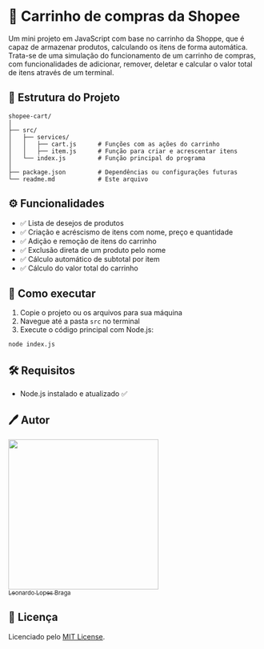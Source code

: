 # 🛒 Carrinho de compras da Shopee

Um mini projeto em JavaScript com base no carrinho da Shoppe, que é capaz de armazenar produtos, calculando os itens de forma automática. Trata-se de uma simulação do funcionamento de um carrinho de compras, com funcionalidades de adicionar, remover, deletar e calcular o valor total de itens através de um terminal.

## 📁 Estrutura do Projeto

```
shopee-cart/
│
├── src/
│   ├── services/
│   │   ├── cart.js      # Funções com as ações do carrinho
│   │   ├── item.js      # Função para criar e acrescentar itens
│   └── index.js         # Função principal do programa
│
├── package.json         # Dependências ou configurações futuras
└── readme.md            # Este arquivo
```

## ⚙️ Funcionalidades

- ✅ Lista de desejos de produtos
- ✅ Criação e acréscismo de itens com nome, preço e quantidade
- ✅ Adição e remoção de itens do carrinho
- ✅ Exclusão direta de um produto pelo nome
- ✅ Cálculo automático de subtotal por item
- ✅ Cálculo do valor total do carrinho

## 🚀 Como executar

1. Copie o projeto ou os arquivos para sua máquina
2. Navegue até a pasta `src` no terminal
3. Execute o código principal com Node.js:

```bash
node index.js
```

## 🛠️ Requisitos

-  Node.js instalado e atualizado ✅

## 🖊️ Autor

[<img src='https://avatars.githubusercontent.com/u/54039202?v=4' width = 300><br><sub>Leonardo Lopes Braga</sub>](https://github.com/leonardolopesb)

## 📝 Licença

Licenciado pelo [MIT License](./LICENSE).
